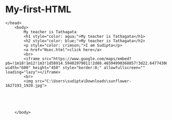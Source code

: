 # My-first-HTML
<html>
    <head>
        <title>Nsec</title>
        <link rel="stylesheet" href="s1.css">
        
    </head>
        <body>
            My teacher is Tathagata
            <h1 style="color: aqua;">My teacher is Tathagata</h1>
            <h2 style="color: blue;">My teacher is Tathagata</h2>
            <p style="color: crimson;">I am Sudipta</p>
            <a href="Nsec.html">click here</a>
            <br>
            <iframe src="https://www.google.com/maps/embed?pb=!1m18!1m12!1m3!1d58914.59402979011!2d88.46594990368857!3d22.647743063583192!2m3!1f0!2f0!3f0!3m2!1i1024!2i768!4f13.1!3m3!1m2!1s0x39f89e6c605d82ff%3A0x1f6779d05c4879ee!2sDum%20Dum%2C%20Kolkata%2C%20West%20Bengal!5e0!3m2!1sen!2sin!4v1619550959125!5m2!1sen!2sin" width="600" height="450" style="border:0;" allowfullscreen="" loading="lazy"></iframe>
            <br>
            <img src="C:\Users\sudipta\Downloads\sunflower-1627193_1920.jpg">



    

        </body>
</html>
